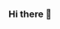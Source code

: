 ### Hi there 👋

<!--
**pakieFNF/pakieFNF** is a ✨ _special_ ✨ repository because its `README.md` (this file) appears on your GitHub profile.

Here are some ideas to get you started:

- 🔭 I’m currently working on some fnf mods
- 🌱 I’m currently learning haxeflixel / notITG modcharting
- 📫 How to reach me: drive to poopville
- 😄 Pronouns: she/they
- ⚡ Fun fact: u sharted
-->
